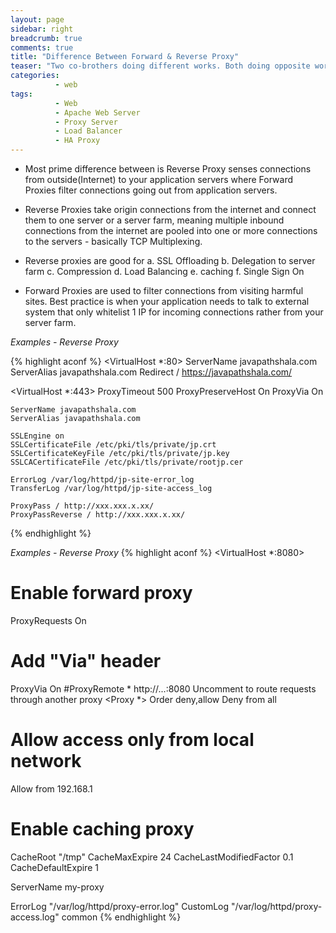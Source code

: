```yaml
---
layout: page
sidebar: right
breadcrumb: true
comments: true
title: "Difference Between Forward & Reverse Proxy"
teaser: "Two co-brothers doing different works. Both doing opposite works"
categories:
          - web
tags:
          - Web
          - Apache Web Server
          - Proxy Server
          - Load Balancer
          - HA Proxy
---
```

-	Most prime difference between is Reverse Proxy senses connections from outside(Internet) to your application servers where Forward Proxies filter connections going out from application servers.
- Reverse Proxies take origin connections from the internet and connect them to one server or a server farm, meaning multiple inbound connections from the internet are pooled into one or more connections to the servers - basically TCP Multiplexing.
- Reverse proxies are good for
  a. SSL Offloading
  b. Delegation to server farm
  c. Compression
  d. Load Balancing
  e. caching
  f. Single Sign On

- Forward Proxies are used to filter connections from visiting harmful sites. Best practice is when your application needs to talk to external system that only whitelist 1 IP for incoming connections rather from your server farm.

<em>Examples - Reverse Proxy</em>

{% highlight aconf %}
<VirtualHost *:80>
     ServerName javapathshala.com
     ServerAlias javapathshala.com
     Redirect / https://javapathshala.com/
</VirtualHost>

<VirtualHost *:443>
    ProxyTimeout 500
    ProxyPreserveHost On
    ProxyVia On

    ServerName javapathshala.com
    ServerAlias javapathshala.com

    SSLEngine on
    SSLCertificateFile /etc/pki/tls/private/jp.crt
    SSLCertificateKeyFile /etc/pki/tls/private/jp.key
    SSLCACertificateFile /etc/pki/tls/private/rootjp.cer

    ErrorLog /var/log/httpd/jp-site-error_log
    TransferLog /var/log/httpd/jp-site-access_log

    ProxyPass / http://xxx.xxx.x.xx/
    ProxyPassReverse / http://xxx.xxx.x.xx/
</VirtualHost>
{% endhighlight %}

<em>Examples - Reverse Proxy</em>
{% highlight aconf %}
<VirtualHost *:8080>
  # Enable forward proxy
  ProxyRequests On
  # Add "Via" header
  ProxyVia On
  #ProxyRemote * http://...:8080 Uncomment to route requests through another proxy
<Proxy *>
  Order deny,allow
  Deny from all
  # Allow access only from local network
  Allow from 192.168.1
</Proxy>

# Enable caching proxy
CacheRoot "/tmp"
CacheMaxExpire 24
CacheLastModifiedFactor 0.1
CacheDefaultExpire 1

ServerName my-proxy

ErrorLog "/var/log/httpd/proxy-error.log"
CustomLog "/var/log/httpd/proxy-access.log" common
</VirtualHost>
{% endhighlight %}
